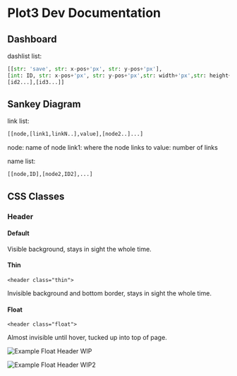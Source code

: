 # Plot3 Dev Documentation

## Dashboard

dashlist list:

```python
[[str: 'save', str: x-pos+'px', str: y-pos+'px'],
[int: ID, str: x-pos+'px', str: y-pos+'px',str: width+'px',str: height+'px', str: plotType],
[id2...],[id3...]]
```


## Sankey Diagram

link list:

```python
[[node,[link1,linkN..],value],[node2..]...]
```

node: name of node
link1: where the node links to
value: number of links

name list:
```python
[[node,ID],[node2,ID2],...]
```

## CSS Classes

### Header

#### Default

Visible background, stays in sight the whole time.

#### Thin
    <header class="thin">

Invisible background and bottom border, stays in sight the whole time.

#### Float
    <header class="float">

Almost invisible until hover, tucked up into top of page.

![Example Float Header WIP](http://i.imgur.com/XStC5.png)

![Example Float Header WIP2](http://i.imgur.com/XTXee.png)

